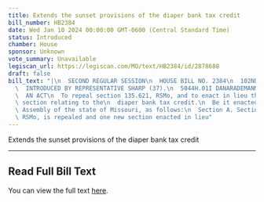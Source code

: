```yaml
---
title: Extends the sunset provisions of the diaper bank tax credit
bill_number: HB2384
date: Wed Jan 10 2024 00:00:00 GMT-0600 (Central Standard Time)
status: Introduced
chamber: House
sponsor: Unknown
vote_summary: Unavailable
legiscan_url: https://legiscan.com/MO/text/HB2384/id/2878688
draft: false
bill_text: "|\n  SECOND REGULAR SESSION\n  HOUSE BILL NO. 2384\n  102ND GENERAL ASSEMBLY\n\
  \  INTRODUCED BY REPRESENTATIVE SHARP (37).\n  5044H.01I DANARADEMANMILLER,ChiefClerk\n\
  \  AN ACT\n  To repeal section 135.621, RSMo, and to enact in lieu thereof one new\
  \ section relating to the\n  diaper bank tax credit.\n  Be it enacted by the General\
  \ Assembly of the state of Missouri, as follows:\n  Section A. Section 135.621,\
  \ RSMo, is repealed and one new section enacted in lieu"
---
```

Extends the sunset provisions of the diaper bank tax credit

---

## Read Full Bill Text

You can view the full text [here](https://legiscan.com/MO/text/HB2384/id/2878688).
